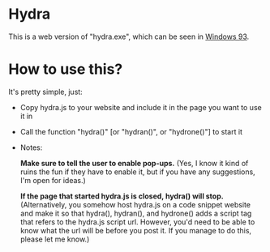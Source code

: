 # Hydra
This is a web version of "hydra.exe", which can be seen in [Windows 93](http://www.windows93.net "Windows 93").

# How to use this?
It's pretty simple, just:
* Copy hydra.js to your website and include it in the page you want to use it in
* Call the function "hydra()" \[or "hydran()", or "hydrone()"\] to start it
* Notes:

   **Make sure to tell the user to enable pop-ups.** (Yes, I know it kind of ruins the fun if they have to enable it, but if you have any
   suggestions, I'm open for ideas.)

   **If the page that started hydra.js is closed, hydra() will stop.** (Alternatively, you somehow host hydra.js on a code snippet website
   and make it so that hydra(), hydran(), and hydrone() adds a script tag that refers to the hydra.js script url. However, you'd
   need to be able to know what the url will be before you post it. If you manage to do this, please let me know.)

